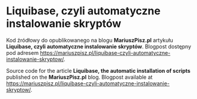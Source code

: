 # Liquibase, czyli automatyczne instalowanie skryptów

Kod źródłowy do opublikowanego na blogu **MariuszPisz.pl** artykułu **Liquibase, czyli automatyczne instalowanie skryptów**. 
Blogpost dostępny pod adresem https://mariuszpisz.pl/liquibase-czyli-automatyczne-instalowanie-skryptow/.

Source code for the article **Liquibase, the automatic installation of scripts** published on the **MariuszPisz.pl** blog. 
Blogpost available at https://mariuszpisz.pl/liquibase-czyli-automatyczne-instalowanie-skryptow/.
